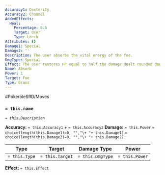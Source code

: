 ```yaml
---
Accuracy1: Dexterity
Accuracy2: Channel
AddedEffects:
  Heal:
    Percentage: 0.5
    Target: User
    Type: Leech
Attributes: {}
Damage1: Special
Damage2: ''
Description: The user absorbs the vital energy of the foe.
DmgType: Special
Effect: The user restores HP equal to half the damage dealt rounded down.
Name: Absorb
Power: 1
Target: Foe
Type: Grass
---
```


#PokeroleSRD/Moves

### `= this.name` 
*`= this.Description`*

**Accuracy:** `= this.Accuracy1` + `= this.Accuracy2`
**Damage:** `= this.Power` `= choice(length(this.Damage1)=0, "","\+ "+ this.Damage1)` `= choice(length(this.Damage2)=0, "","\+ "+ this.Damage2)`

| Type          | Target          | Damage Type          | Power          |
| ------------- | --------------- | ---------------- | -------------- |
| `= this.Type` | `= this.Target` | `= this.DmgType` | `= this.Power` | 

**Effect:** `= this.Effect`